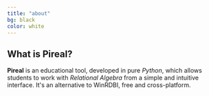 ```yaml
---
title: "about"
bg: black
color: white
---
```


## What is Pireal?
**Pireal** is an educational tool, developed in pure *Python*, which allows students to work with *Relational Algebra* from a simple and intuitive interface.
It's an alternative to WinRDBI, free and cross-platform.